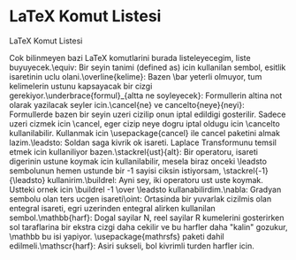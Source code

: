 # LaTeX Komut Listesi


LaTeX Komut Listesi



Cok bilinmeyen bazi LaTeX komutlarini burada listeleyecegim, liste buyuyecek.\equiv: Bir seyin tanimi (defined as) icin kullanilan sembol, esitlik isaretinin uclu olani.\overline{kelime}: Bazen \bar yeterli olmuyor, tum kelimelerin ustunu kapsayacak bir cizgi gerekiyor.\underbrace{formul}_{altta ne soyleyecek}: Formullerin altina not olarak yazilacak seyler icin.\cancel{ne} ve cancelto{neye}{neyi}: Formullerde bazen bir seyin uzeri cizilip onun iptal edildigi gosterilir. Sadece uzeri cizmek icin \cancel, eger cizip neye dogru iptal oldugu icin \cancelto kullanilabilir. Kullanmak icin \usepackage{cancel} ile cancel paketini almak lazim.\leadsto: Soldan saga kivrik ok isareti. Laplace Transformunu temsil etmek icin kullaniliyor bazen.\stackrel{ust}{alt}: Bir operatoru, isareti digerinin ustune koymak icin kullanilabilir, mesela biraz onceki \leadsto sembolunun hemen ustunde  bir -1 sayisi ciksin istiyorsam, \stackrel{-1}{\leadsto} kullanirim.\buildrel: Ayni sey, iki operatoru ust uste koymak. Ustteki ornek icin \buildrel -1 \over \leadsto kullanabilirdim.\nabla: Gradyan sembolu olan ters ucgen isareti\oint: Ortasinda bir yuvarlak cizilmis olan entegral isareti, egri uzerinden entegral alirken kullanilan sembol.\mathbb{harf}: Dogal sayilar N, reel sayilar R kumelerini gosterirken sol taraflarina bir ekstra cizgi daha cekilir ve bu harfler daha "kalin" gozukur, \mathbb bu isi yapiyor. \usepackage{mathrsfs} paketi dahil edilmeli.\mathscr{harf}: Asiri sukseli, bol kivrimli turden harfler icin.




